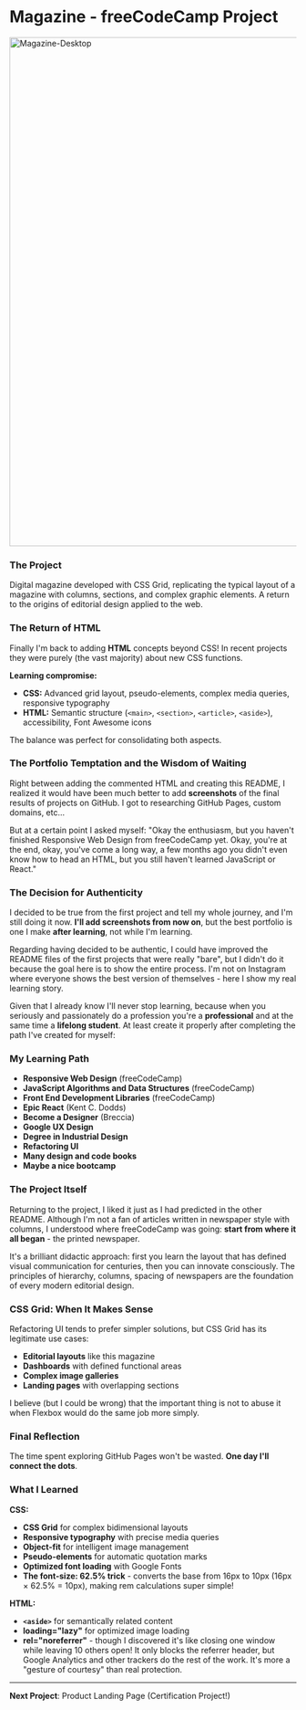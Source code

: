 # Magazine - freeCodeCamp Project

<img width="536" height="892" alt="Magazine-Desktop" src="https://github.com/user-attachments/assets/a7be7d2d-b81e-48b4-b6e3-c0bdd039a798" />


### The Project
Digital magazine developed with CSS Grid, replicating the typical layout of a magazine with columns, sections, and complex graphic elements. A return to the origins of editorial design applied to the web.

### The Return of HTML

Finally I'm back to adding **HTML** concepts beyond CSS! In recent projects they were purely (the vast majority) about new CSS functions.

**Learning compromise:**
- **CSS:** Advanced grid layout, pseudo-elements, complex media queries, responsive typography
- **HTML:** Semantic structure (`<main>`, `<section>`, `<article>`, `<aside>`), accessibility, Font Awesome icons

The balance was perfect for consolidating both aspects.

### The Portfolio Temptation and the Wisdom of Waiting

Right between adding the commented HTML and creating this README, I realized it would have been much better to add **screenshots** of the final results of projects on GitHub. I got to researching GitHub Pages, custom domains, etc...

But at a certain point I asked myself: "Okay the enthusiasm, but you haven't finished Responsive Web Design from freeCodeCamp yet. Okay, you're at the end, okay, you've come a long way, a few months ago you didn't even know how to head an HTML, but you still haven't learned JavaScript or React."

### The Decision for Authenticity

I decided to be true from the first project and tell my whole journey, and I'm still doing it now. **I'll add screenshots from now on**, but the best portfolio is one I make **after learning**, not while I'm learning.

Regarding having decided to be authentic, I could have improved the README files of the first projects that were really "bare", but I didn't do it because the goal here is to show the entire process. I'm not on Instagram where everyone shows the best version of themselves - here I show my real learning story.

Given that I already know I'll never stop learning, because when you seriously and passionately do a profession you're a **professional** and at the same time a **lifelong student**. At least create it properly after completing the path I've created for myself:

### My Learning Path

- **Responsive Web Design** (freeCodeCamp)
- **JavaScript Algorithms and Data Structures** (freeCodeCamp)
- **Front End Development Libraries** (freeCodeCamp)
- **Epic React** (Kent C. Dodds)
- **Become a Designer** (Breccia)
- **Google UX Design**
- **Degree in Industrial Design**
- **Refactoring UI**
- **Many design and code books**
- **Maybe a nice bootcamp**

### The Project Itself

Returning to the project, I liked it just as I had predicted in the other README. Although I'm not a fan of articles written in newspaper style with columns, I understood where freeCodeCamp was going: **start from where it all began** - the printed newspaper.

It's a brilliant didactic approach: first you learn the layout that has defined visual communication for centuries, then you can innovate consciously. The principles of hierarchy, columns, spacing of newspapers are the foundation of every modern editorial design.

### CSS Grid: When It Makes Sense

Refactoring UI tends to prefer simpler solutions, but CSS Grid has its legitimate use cases:
- **Editorial layouts** like this magazine
- **Dashboards** with defined functional areas
- **Complex image galleries**
- **Landing pages** with overlapping sections

I believe (but I could be wrong) that the important thing is not to abuse it when Flexbox would do the same job more simply.

### Final Reflection

The time spent exploring GitHub Pages won't be wasted. **One day I'll connect the dots**.

### What I Learned

**CSS:**
- **CSS Grid** for complex bidimensional layouts
- **Responsive typography** with precise media queries
- **Object-fit** for intelligent image management
- **Pseudo-elements** for automatic quotation marks
- **Optimized font loading** with Google Fonts
- **The font-size: 62.5% trick** - converts the base from 16px to 10px (16px × 62.5% = 10px), making rem calculations super simple!

**HTML:**
- **`<aside>`** for semantically related content
- **loading="lazy"** for optimized image loading
- **rel="noreferrer"** - though I discovered it's like closing one window while leaving 10 others open! It only blocks the referrer header, but Google Analytics and other trackers do the rest of the work. It's more a "gesture of courtesy" than real protection.

---

**Next Project**: Product Landing Page (Certification Project!)
